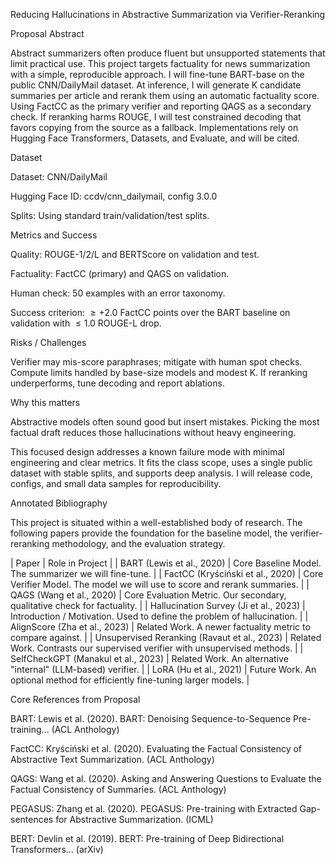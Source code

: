 Reducing Hallucinations in Abstractive Summarization via Verifier-Reranking

Proposal Abstract

Abstract summarizers often produce fluent but unsupported statements that limit practical use. This project targets factuality for news summarization with a simple, reproducible approach. I will fine-tune BART-base on the public CNN/DailyMail dataset. At inference, I will generate K candidate summaries per article and rerank them using an automatic factuality score. Using FactCC as the primary verifier and reporting QAGS as a secondary check. If reranking harms ROUGE, I will test constrained decoding that favors copying from the source as a fallback. Implementations rely on Hugging Face Transformers, Datasets, and Evaluate, and will be cited.

Dataset

Dataset: CNN/DailyMail

Hugging Face ID: ccdv/cnn_dailymail, config 3.0.0

Splits: Using standard train/validation/test splits.

Metrics and Success

Quality: ROUGE-1/2/L and BERTScore on validation and test.

Factuality: FactCC (primary) and QAGS on validation.

Human check: 50 examples with an error taxonomy.

Success criterion: $\ge+2.0$ FactCC points over the BART baseline on validation with $\le1.0$ ROUGE-L drop.

Risks / Challenges

Verifier may mis-score paraphrases; mitigate with human spot checks. Compute limits handled by base-size models and modest K. If reranking underperforms, tune decoding and report ablations.

Why this matters

Abstractive models often sound good but insert mistakes. Picking the most factual draft reduces those hallucinations without heavy engineering.

This focused design addresses a known failure mode with minimal engineering and clear metrics. It fits the class scope, uses a single public dataset with stable splits, and supports deep analysis. I will release code, configs, and small data samples for reproducibility.

Annotated Bibliography

This project is situated within a well-established body of research. The following papers provide the foundation for the baseline model, the verifier-reranking methodology, and the evaluation strategy.

| Paper | Role in Project |
| BART (Lewis et al., 2020) | Core Baseline Model. The summarizer we will fine-tune. |
| FactCC (Kryściński et al., 2020) | Core Verifier Model. The model we will use to score and rerank summaries. |
| QAGS (Wang et al., 2020) | Core Evaluation Metric. Our secondary, qualitative check for factuality. |
| Hallucination Survey (Ji et al., 2023) | Introduction / Motivation. Used to define the problem of hallucination. |
| AlignScore (Zha et al., 2023) | Related Work. A newer factuality metric to compare against. |
| Unsupervised Reranking (Ravaut et al., 2023) | Related Work. Contrasts our supervised verifier with unsupervised methods. |
| SelfCheckGPT (Manakul et al., 2023) | Related Work. An alternative "internal" (LLM-based) verifier. |
| LoRA (Hu et al., 2021) | Future Work. An optional method for efficiently fine-tuning larger models. |

Core References from Proposal

BART: Lewis et al. (2020). BART: Denoising Sequence-to-Sequence Pre-training... (ACL Anthology)

FactCC: Kryściński et al. (2020). Evaluating the Factual Consistency of Abstractive Text Summarization. (ACL Anthology)

QAGS: Wang et al. (2020). Asking and Answering Questions to Evaluate the Factual Consistency of Summaries. (ACL Anthology)

PEGASUS: Zhang et al. (2020). PEGASUS: Pre-training with Extracted Gap-sentences for Abstractive Summarization. (ICML)

BERT: Devlin et al. (2019). BERT: Pre-training of Deep Bidirectional Transformers... (arXiv)